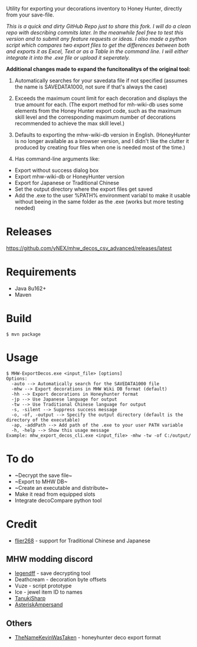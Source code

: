 Utility for exporting your decorations inventory to Honey Hunter, directly from your save-file.



*This is a quick and dirty GitHub Repo just to share this fork. I will do a clean repo with describing commits later. In the meanwhile feel free to test this version and to submit any feature requests or ideas. I also made a python script which compares two export files to get the differences between both and exports it as Excel, Text or as a Table in the command line. I will either integrate it into the .exe file or upload it seperately.*

**Additional changes made to expand the funcitonalitys of the original tool:**

1. Automatically searches for your savedata file if not specified (assumes the name is SAVEDATA1000, not sure if that's always the case)

2. Exceeds the maximum count limit for each decoration and displays the true amount for each. (The export method for mh-wiki-db uses some elements from the Honey Hunter export code, such as the maximum skill level and the corresponding maximum number of decorations recommended to achieve the max skill level.)

3. Defaults to exporting the mhw-wiki-db version in English. (HoneyHunter is no longer available as a browser version, and I didn't like the clutter it produced by creating four files when one is needed most of the time.)

4. Has command-line arguments like:
- Export without success dialog box
- Export mhw-wiki-db or HoneyHunter version
- Export for Japanese or Traditional Chinese
- Set the output directory where the export files get saved
- Add the .exe to the user %PATH% environment variabl to make it usable without beeing in the same folder as the .exe (works but more testing needed)

# Releases
https://github.com/yNEX/mhw_decos_csv_advanced/releases/latest

# Requirements
* Java 8u162+
* Maven 

# Build
```
$ mvn package
```

# Usage 
```
$ MHW-ExportDecos.exe <input_file> [options]
Options:
  -auto --> Automatically search for the SAVEDATA1000 file 
  -mhw --> Export decorations in MHW Wiki DB format (default)
  -hh --> Export decorations in Honeyhunter format
  -jp --> Use Japanese language for output
  -tw --> Use Traditional Chinese language for output
  -s, -silent --> Suppress success message
  -o, -of, -output --> Specify the output directory (default is the directory of the executable)
  -ap, -addPath --> Add path of the .exe to your user PATH variable
  -h, -help --> Show this usage message
Example: mhw_export_decos_cli.exe <input_file> -mhw -tw -of C:/output/
```

# To do

* ~Decrypt the save file~
* ~Export to MHW DB~
* ~Create an executable and distribute~
* Make it read from equipped slots
* Integrate decoCompare python tool

# Credit

* [flier268](https://github.com/flier268) - support for Traditional Chinese and Japanese
## MHW modding discord

* [legendff](https://github.com/LEGENDFF/mhw-Savecrypt) - save decrypting tool
* Deathcream - decoration byte offsets
* Vuze - script prototype
* Ice - jewel item ID to names
* [TanukiSharp](https://github.com/TanukiSharp/MHWSaveUtils)
* [AsteriskAmpersand](https://github.com/AsteriskAmpersand/MHW-Save-Editor)

## Others

* [TheNameKevinWasTaken](https://github.com/TheNameKevinWasTaken/mhw-deco-exporter) - honeyhunter deco export format
